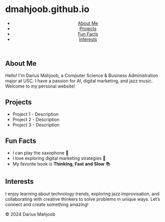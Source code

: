 # dmahjoob.github.io

<!DOCTYPE html>
<html lang="en">

<head>
  <meta charset="UTF-8">
  <meta name="viewport" content="width=device-width, initial-scale=1.0">
  <title>Your Name - GitHub.io</title>
  <link rel="stylesheet" href="style.css">
</head>

<body>
  <!-- Navigation Section -->
  <header>
    <nav>
      <ul>
        <li><a href="#about">About Me</a></li>
        <li><a href="#projects">Projects</a></li>
        <li><a href="#funfacts">Fun Facts</a></li>
        <li><a href="#interests">Interests</a></li>
      </ul>
    </nav>
  </header>

  <!-- About Me Section -->
  <section id="about">
    <h1>About Me</h1>
    <p>Hello! I'm Darius Mahjoob, a Computer Science & Business Administration major at USC. I have a passion for AI, digital marketing, and jazz music. Welcome to my personal website!</p>
  </section>

  <!-- Projects Section -->
  <section id="projects">
    <h1>Projects</h1>
    <ul>
      <li>Project 1 - Description</li>
      <li>Project 2 - Description</li>
      <li>Project 3 - Description</li>
    </ul>
  </section>

  <!-- Fun Facts Section -->
  <section id="funfacts">
    <h1>Fun Facts</h1>
    <ul>
      <li>I can play the saxophone 🎷</li>
      <li>I love exploring digital marketing strategies 🚀</li>
      <li>My favorite book is <strong>Thinking, Fast and Slow</strong> 📚</li>
    </ul>
  </section>

  <!-- Interests Section -->
  <section id="interests">
    <h1>Interests</h1>
    <p>I enjoy learning about technology trends, exploring jazz improvisation, and collaborating with creative thinkers to solve problems in unique ways. Let’s connect and create something amazing!</p>
  </section>

  <!-- Footer Section -->
  <footer>
    <p>&copy; 2024 Darius Mahjoob</p>
  </footer>
  <!-- Link JavaScript if needed -->
  <script src="script.js"></script>
</body>

</html>
